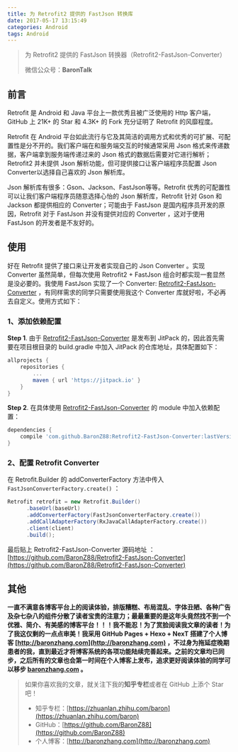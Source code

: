```yaml
---
title: 为 Retrofit2 提供的 FastJson 转换库
date: 2017-05-17 13:15:49
categories: Android
tags: Android
---
```


> 为 Retrofit2 提供的 FastJson 转换器（Retrofit2-FastJson-Converter）
>
> 微信公众号：**BaronTalk**

## 前言

Retrofit 是 Android 和 Java 平台上一款优秀且被广泛使用的 Http 客户端，GitHub 上 21K+ 的 Star 和 4.3K+ 的 Fork 充分证明了 Retrofit 的风靡程度。

Retrofit 在 Android 平台如此流行与它及其简洁的调用方式和优秀的可扩展、可配置性是分不开的。我们客户端在和服务端交互的时候通常采用 Json 格式来传递数据，客户端拿到服务端传递过来的 Json 格式的数据后需要对它进行解析；Retrofit2 并未提供 Json 解析功能，但可提供接口让客户端程序员配置 Json Converter以选择自己喜欢的 Json 解析库。

<!-- more -->

Json 解析库有很多：Gson、Jackson、FastJson等等。Retrofit 优秀的可配置性可以让我们客户端程序员随意选择心怡的 Json 解析库，Retrofit 针对 Gson 和 Jackson 都提供相应的 Converter；可能由于 FastJson 是国内程序员开发的原因，Retrofit 对于 FastJson 并没有提供对应的 Converter ，这对于使用 FastJson 的开发者是不友好的。

## 使用

好在 Retrofit 提供了接口来让开发者实现自己的 Json Converter 。实现 Converter 虽然简单，但每次使用 Retrofit2 + FastJson 组合时都实现一套显然是没必要的。我使用 FastJson 实现了一个 Converter: [Retrofit2-FastJson-Converter](https://github.com/BaronZ88/Retrofit2-FastJson-Converter) ，有同样需求的同学只需要使用我这个 Converter 库就好啦，不必再去自定义。使用方式如下：

### 1、添加依赖配置

**Step 1**. 由于 [Retrofit2-FastJson-Converter](https://github.com/BaronZ88/Retrofit2-FastJson-Converter)  是发布到 JitPack 的，因此首先需要在项目根目录的 build.gradle 中加入 JitPack 的仓库地址，具体配置如下：

```groovy
allprojects {
	repositories {
		...
		maven { url 'https://jitpack.io' }
	}
}
```

**Step 2**. 在具体使用 [Retrofit2-FastJson-Converter](https://github.com/BaronZ88/Retrofit2-FastJson-Converter) 的 module 中加入依赖配置：

```groovy
dependencies {
	compile 'com.github.BaronZ88:Retrofit2-FastJson-Converter:lastVersion'
}
```

### 2、配置 Retrofit Converter

在 Retrofit.Builder 的 addConverterFactory 方法中传入 `FastJsonConverterFactory.create()` ：

```java
Retrofit retrofit = new Retrofit.Builder()
      .baseUrl(baseUrl)
      .addConverterFactory(FastJsonConverterFactory.create())
      .addCallAdapterFactory(RxJavaCallAdapterFactory.create())
      .client(client)
      .build();
```

最后贴上 Retrofit2-FastJson-Converter 源码地址 ：[https://github.com/BaronZ88/Retrofit2-FastJson-Converter](https://github.com/BaronZ88/Retrofit2-FastJson-Converter)

## 其他

**一直不满意各博客平台上的阅读体验，排版糟糕、布局混乱、字体丑陋、各种广告及杂七杂八的组件分散了读者宝贵的注意力；最最重要的是这年头竟然找不到一个优雅、简介、有美感的博客平台！！！我不能忍！为了赏脸阅读我文章的读者！为了我这仅剩的一点点审美！我采用 GitHub Pages + Hexo + NexT 搭建了个人博客 [http://baronzhang.com](http://baronzhang.com) ，不过身为拖延症晚期患者的我，直到最近才将博客系统的各项功能陆续完善起来。之前的文章均已同步，之后所有的文章也会第一时间在个人博客上发布，追求更好阅读体验的同学可以移步 [baronzhang.com](http://baronzhang.com) 。**

> 如果你喜欢我的文章，就关注下我的**知乎专栏**或者在 GitHub 上添个 Star 吧！
>   
> * 知乎专栏：[https://zhuanlan.zhihu.com/baron](https://zhuanlan.zhihu.com/baron)  
> * GitHub：[https://github.com/BaronZ88](https://github.com/BaronZ88)
> * 个人博客：[http://baronzhang.com](http://baronzhang.com)
